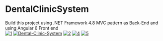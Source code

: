 # DentalClinicSystem
Build this project using .NET Framework 4.8 MVC pattern as Back-End and using Angular 6 Front end 
<br>
<a href="https://ibb.co/3fwzyjJ"><img src="https://i.ibb.co/3fwzyjJ/1.png" alt="1" border="0"></a>
<a href="https://ibb.co/Cb16KVY"><img src="https://i.ibb.co/Cb16KVY/Dental-Clinic-System.png" alt="Dental-Clinic-System" border="0"></a>
<a href="https://ibb.co/QpMhgGp"><img src="https://i.ibb.co/QpMhgGp/2.png" alt="2" border="0"></a>
<a href="https://ibb.co/4TMX3jK"><img src="https://i.ibb.co/4TMX3jK/4.png" alt="4" border="0"></a>
<a href="https://ibb.co/347dWHG"><img src="https://i.ibb.co/347dWHG/5.png" alt="5" border="0"></a>
